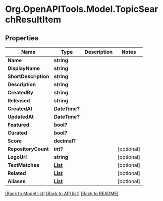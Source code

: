 # Org.OpenAPITools.Model.TopicSearchResultItem

## Properties

Name | Type | Description | Notes
------------ | ------------- | ------------- | -------------
**Name** | **string** |  | 
**DisplayName** | **string** |  | 
**ShortDescription** | **string** |  | 
**Description** | **string** |  | 
**CreatedBy** | **string** |  | 
**Released** | **string** |  | 
**CreatedAt** | **DateTime?** |  | 
**UpdatedAt** | **DateTime?** |  | 
**Featured** | **bool?** |  | 
**Curated** | **bool?** |  | 
**Score** | **decimal?** |  | 
**RepositoryCount** | **int?** |  | [optional] 
**LogoUrl** | **string** |  | [optional] 
**TextMatches** | [**List<SearchResultTextMatchesInner>**](SearchResultTextMatchesInner.md) |  | [optional] 
**Related** | [**List<TopicSearchResultItemRelatedInner>**](TopicSearchResultItemRelatedInner.md) |  | [optional] 
**Aliases** | [**List<TopicSearchResultItemRelatedInner>**](TopicSearchResultItemRelatedInner.md) |  | [optional] 

[[Back to Model list]](../README.md#documentation-for-models) [[Back to API list]](../README.md#documentation-for-api-endpoints) [[Back to README]](../README.md)

